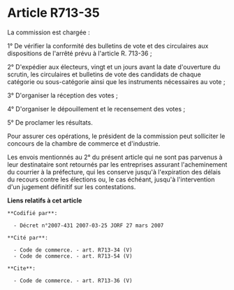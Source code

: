 # Article R713-35

La commission est chargée :

1° De vérifier la conformité des bulletins de vote et des circulaires aux dispositions de l'arrêté prévu à l'article R.
713-36 ;

2° D'expédier aux électeurs, vingt et un jours avant la date d'ouverture du scrutin, les circulaires et bulletins de vote des
candidats de chaque catégorie ou sous-catégorie ainsi que les instruments nécessaires au vote ;

3° D'organiser la réception des votes ;

4° D'organiser le dépouillement et le recensement des votes ;

5° De proclamer les résultats.

Pour assurer ces opérations, le président de la commission peut solliciter le concours de la chambre de commerce et
d'industrie.

Les envois mentionnés au 2° du présent article qui ne sont pas parvenus à leur destinataire sont retournés par les
entreprises assurant l'acheminement du courrier à la préfecture, qui les conserve jusqu'à l'expiration des délais du recours
contre les élections ou, le cas échéant, jusqu'à l'intervention d'un jugement définitif sur les contestations.

**Liens relatifs à cet article**

	**Codifié par**:

	  - Décret n°2007-431 2007-03-25 JORF 27 mars 2007

	**Cité par**:

	  - Code de commerce. - art. R713-34 (V)
	  - Code de commerce. - art. R713-54 (V)

	**Cite**:

	  - Code de commerce. - art. R713-36 (V)
